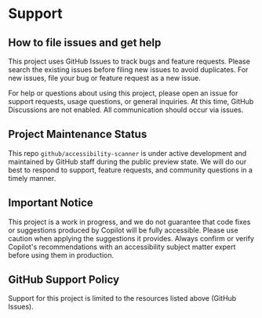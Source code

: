 # Support

## How to file issues and get help

This project uses GitHub Issues to track bugs and feature requests. Please search the existing issues before filing new issues to avoid duplicates. For new issues, file your bug or feature request as a new issue.

For help or questions about using this project, please open an issue for support requests, usage questions, or general inquiries. At this time, GitHub Discussions are not enabled. All communication should occur via issues.

## Project Maintenance Status

This repo `github/accessibility-scanner` is under active development and maintained by GitHub staff during the public preview state. We will do our best to respond to support, feature requests, and community questions in a timely manner.

## Important Notice

This project is a work in progress, and we do not guarantee that code fixes or suggestions produced by Copilot will be fully accessible. Please use caution when applying the suggestions it provides. Always confirm or verify Copilot's recommendations with an accessibility subject matter expert before using them in production.

## GitHub Support Policy

Support for this project is limited to the resources listed above (GitHub Issues).

